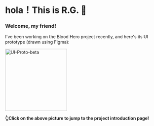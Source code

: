 # hola！This is **R.G.** :tada:

### Welcome, my friend!

I've been working on the Blood Hero project recently, and here's its UI prototype (drawn using Figma):

[<img src="./.md-imgs/README.assets/UI-Proto-beta.png" alt="UI-Proto-beta" width="200" style="zoom:100%;" />](https://github.com/rg4sun/Hybrid-App)

**👆Click on the above picture to jump to the project introduction page!**

